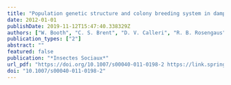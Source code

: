 ```yaml
---
title: "Population genetic structure and colony breeding system in dampwood termites (Zootermopsis angusticollis and Z. nevadensis nuttingi)"
date: 2012-01-01
publishDate: 2019-11-12T15:47:40.338329Z
authors: ["W. Booth", "C. S. Brent", "D. V. Calleri", "R. B. Rosengaus", "J. F. A. Traniello", "E. L. Vargo"]
publication_types: ["2"]
abstract: ""
featured: false
publication: "*Insectes Sociaux*"
url_pdf: "https://doi.org/10.1007/s00040-011-0198-2 https://link.springer.com/content/pdf/10.1007%2Fs00040-011-0198-2.pdf"
doi: "10.1007/s00040-011-0198-2"
---
```


